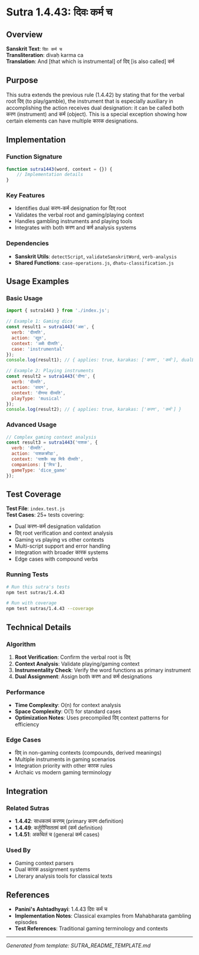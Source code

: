# Sutra 1.4.43: दिवः कर्म च

## Overview

**Sanskrit Text**: `दिवः कर्म च`  
**Transliteration**: divaḥ karma ca  
**Translation**: And [that which is instrumental] of दिव् [is also called] कर्म

## Purpose

This sutra extends the previous rule (1.4.42) by stating that for the verbal root दिव् (to play/gamble), the instrument that is especially auxiliary in accomplishing the action receives dual designation: it can be called both करण (instrument) and कर्म (object). This is a special exception showing how certain elements can have multiple कारक designations.

## Implementation

### Function Signature
```javascript
function sutra1443(word, context = {}) {
    // Implementation details
}
```

### Key Features
- Identifies dual करण-कर्म designation for दिव् root
- Validates the verbal root and gaming/playing context
- Handles gambling instruments and playing tools
- Integrates with both करण and कर्म analysis systems

### Dependencies
- **Sanskrit Utils**: `detectScript`, `validateSanskritWord`, `verb-analysis`
- **Shared Functions**: `case-operations.js`, `dhatu-classification.js`

## Usage Examples

### Basic Usage
```javascript
import { sutra1443 } from './index.js';

// Example 1: Gaming dice
const result1 = sutra1443('अक्ष', {
  verb: 'दीव्यति',
  action: 'द्यूत',
  context: 'अक्षैः दीव्यति',
  case: 'instrumental'
});
console.log(result1); // { applies: true, karakas: ['करण', 'कर्म'], dualDesignation: true }

// Example 2: Playing instruments
const result2 = sutra1443('वीणा', {
  verb: 'दीव्यति',
  action: 'वादन',
  context: 'वीणया दीव्यति',
  playType: 'musical'
});
console.log(result2); // { applies: true, karakas: ['करण', 'कर्म'] }
```

### Advanced Usage
```javascript
// Complex gaming context analysis
const result3 = sutra1443('पाशक', {
  verb: 'दीव्यति',
  action: 'पाशकक्रीडा',
  context: 'पाशकैः सह मित्रैः दीव्यति',
  companions: ['मित्र'],
  gameType: 'dice_game'
});
```

## Test Coverage

**Test File**: `index.test.js`  
**Test Cases**: 25+ tests covering:
- Dual करण-कर्म designation validation
- दिव् root verification and context analysis
- Gaming vs playing vs other contexts
- Multi-script support and error handling
- Integration with broader कारक systems
- Edge cases with compound verbs

### Running Tests
```bash
# Run this sutra's tests
npm test sutras/1.4.43

# Run with coverage
npm test sutras/1.4.43 --coverage
```

## Technical Details

### Algorithm
1. **Root Verification**: Confirm the verbal root is दिव्
2. **Context Analysis**: Validate playing/gaming context
3. **Instrumentality Check**: Verify the word functions as primary instrument
4. **Dual Assignment**: Assign both करण and कर्म designations

### Performance
- **Time Complexity**: O(n) for context analysis
- **Space Complexity**: O(1) for standard cases
- **Optimization Notes**: Uses precompiled दिव् context patterns for efficiency

### Edge Cases
- दिव् in non-gaming contexts (compounds, derived meanings)
- Multiple instruments in gaming scenarios
- Integration priority with other कारक rules
- Archaic vs modern gaming terminology

## Integration

### Related Sutras
- **1.4.42**: साधकतमं करणम् (primary करण definition)
- **1.4.49**: कर्तुरीप्सिततमं कर्म (कर्म definition)
- **1.4.51**: अकथितं च (general कर्म cases)

### Used By
- Gaming context parsers
- Dual कारक assignment systems
- Literary analysis tools for classical texts

## References

- **Panini's Ashtadhyayi**: 1.4.43 दिवः कर्म च
- **Implementation Notes**: Classical examples from Mahabharata gambling episodes
- **Test References**: Traditional gaming terminology and contexts

---

*Generated from template: SUTRA_README_TEMPLATE.md*
